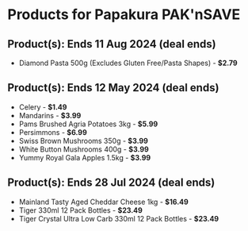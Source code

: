 # Products for Papakura PAK'nSAVE

## Product(s): Ends 11 Aug 2024 (deal ends)
- Diamond Pasta 500g (Excludes Gluten Free/Pasta Shapes) - **$2.79**

## Product(s): Ends 12 May 2024 (deal ends)
- Celery - **$1.49**
- Mandarins - **$3.99**
- Pams Brushed Agria Potatoes 3kg - **$5.99**
- Persimmons - **$6.99**
- Swiss Brown Mushrooms 350g - **$3.99**
- White Button Mushrooms 400g - **$3.99**
- Yummy Royal Gala Apples 1.5kg - **$3.99**

## Product(s): Ends 28 Jul 2024 (deal ends)
- Mainland Tasty Aged Cheddar Cheese 1kg - **$16.49**
- Tiger 330ml 12 Pack Bottles - **$23.49**
- Tiger Crystal Ultra Low Carb 330ml 12 Pack Bottles - **$23.49**

